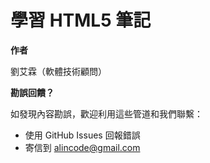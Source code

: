 # 學習 HTML5 筆記

**作者**

劉艾霖（軟體技術顧問）

**勘誤回饋？**

如發現內容勘誤，歡迎利用這些管道和我們聯繫：

* 使用 GitHub Issues 回報錯誤
* 寄信到 alincode@gmail.com
